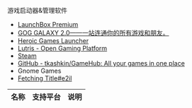 
游戏启动器&管理软件

- [LaunchBox Premium](https://www.launchbox-app.com/premium)
- [GOG GALAXY 2.0——一站连通你的所有游戏和朋友。](https://www.gogalaxy.com/zh-cn/)
- [Heroic Games Launcher](https://heroicgameslauncher.com/)
- [Lutris - Open Gaming Platform](https://lutris.net/)
- [Steam](https://store.steampowered.com/)
- [GitHub - tkashkin/GameHub: All your games in one place](https://github.com/tkashkin/GameHub)
- Gnome Games
- [Fetching Title#e2il](https://rawg.io/)

| 名称 | 支持平台 | 说明 |
| ---- | -------- | ---- |

